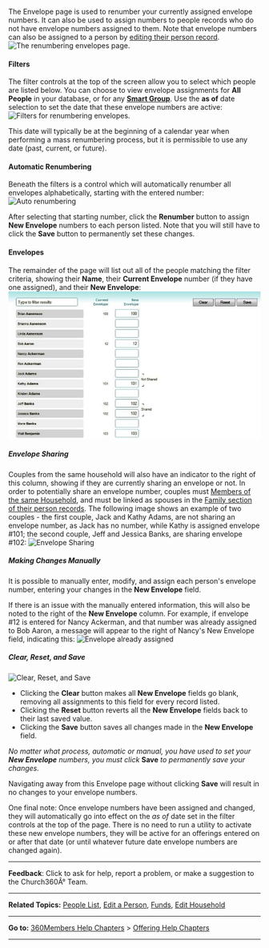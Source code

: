 The Envelope page is used to renumber your currently assigned envelope
numbers. It can also be used to assign numbers to people records who do
not have envelope numbers assigned to them. Note that envelope numbers
can also be assigned to a person by [editing their person
record](people:%20Profile%20View). ![The renumbering envelopes
page.](Offering_Envelopes_01.JPG "The renumbering envelopes page.")

#### Filters

The filter controls at the top of the screen allow you to select which
people are listed below. You can choose to view envelope assignments for
**All People** in your database, or for any **[Smart
Group](people:%20Smart%20Groups)**. Use the **as of** date selection to
set the date that these envelope numbers are active: ![Filters for
renumbering
envelopes.](Offering_Envelopes_02.JPG "Filters for renumbering envelopes.")

This date will typically be at the beginning of a calendar year when
performing a mass renumbering process, but it is permissible to use any
date (past, current, or future).

#### Automatic Renumbering

Beneath the filters is a control which will automatically renumber all
envelopes alphabetically, starting with the entered number: ![Auto
renumbering](Offering_Envelopes_03.JPG "Auto renumbering")

After selecting that starting number, click the **Renumber** button to
assign **New Envelope** numbers to each person listed. Note that you
will still have to click the **Save** button to permanently set these
changes.

#### Envelopes

The remainder of the page will list out all of the people matching the
filter criteria, showing their **Name**, their **Current Envelope**
number (if they have one assigned), and their **New Envelope**:
![Envelope details](Offering_Envelopes_07.JPG "Envelope details")

##### Envelope Sharing

Couples from the same household will also have an indicator to the right
of this column, showing if they are currently sharing an envelope or
not. In order to potentially share an envelope number, couples must
[Members of the same Household](people:%20Edit%20a%20Household), and
must be linked as spouses in the [Family section of their person
records](people:%20Profile%20View). The following image shows an example
of two couples - the first couple, Jack and Kathy Adams, are not sharing
an envelope number, as Jack has no number, while Kathy is assigned
envelope \#101; the second couple, Jeff and Jessica Banks, are sharing
envelope \#102: ![Envelope
Sharing](Offering_Envelopes_04.JPG "Envelope Sharing")

##### Making Changes Manually

It is possible to manually enter, modify, and assign each person's
envelope number, entering your changes in the **New Envelope** field.

If there is an issue with the manually entered information, this will
also be noted to the right of the **New Envelope** column. For example,
if envelope \#12 is entered for Nancy Ackerman, and that number was
already assigned to Bob Aaron, a message will appear to the right of
Nancy's New Envelope field, indicating this: ![Envelope already
assigned](Offering_Envelopes_05.JPG "Envelope already assigned")

##### Clear, Reset, and Save

![Clear, Reset, and
Save](Offering_Envelopes_06.JPG "Clear, Reset, and Save")

-   Clicking the **Clear** button makes all **New Envelope** fields go
    blank, removing all assignments to this field for every record
    listed.
-   Clicking the **Reset** button reverts all the **New Envelope**
    fields back to their last saved value.
-   Clicking the **Save** button saves all changes made in the **New
    Envelope** field.

*No matter what process, automatic or manual, you have used to set your
**New Envelope** numbers, you must click* **Save** *to permanently save
your changes.*

Navigating away from this Envelope page without clicking **Save** will
result in no changes to your envelope numbers.

One final note: Once envelope numbers have been assigned and changed,
they will automatically go into effect on the *as of* date set in the
filter controls at the top of the page. There is no need to run a
utility to activate these new envelope numbers, they will be active for
an offerings entered on or after that date (or until whatever future
date envelope numbers are changed again).

* * * * *

**Feedback**: Click **<Feedback>** to ask for help, report a problem, or
make a suggestion to the Church360Â° Team.

* * * * *

**Related Topics:** [People List](people:%20View), [Edit a
Person](people:%20Profile%20View), [Funds](offerings:%20Funds), [Edit
Household](people:%20Edit%20a%20Household)

* * * * *

**Go to:** [360Members Help Chapters](Main%20Page) \> [Offering Help
Chapters](Offerings)

* * * * *

